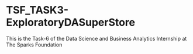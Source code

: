 # TSF_TASK3-ExploratoryDASuperStore
This is the Task-6 of the Data Science and Business Analytics Internship at The Sparks Foundation 
